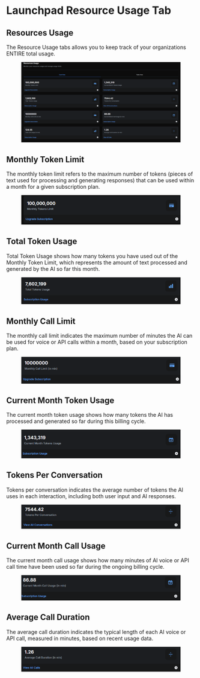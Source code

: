 # Launchpad Resource Usage Tab

## Resources Usage

The Resource Usage tabs allows you to keep track of your organizations ENTIRE total usage.

<figure><img src="../.gitbook/assets/image (7).png" alt=""><figcaption></figcaption></figure>

## Monthly Token Limit

The monthly token limit refers to the maximum number of tokens (pieces of text used for processing and generating responses) that can be used within a month for a given subscription plan.

<figure><img src="../.gitbook/assets/image (1) (1).png" alt=""><figcaption></figcaption></figure>

## Total Token Usage

Total Token Usage shows how many tokens you have used out of the Monthly Token Limit, which represents the amount of text processed and generated by the AI so far this month.

<figure><img src="../.gitbook/assets/image (2) (1).png" alt=""><figcaption></figcaption></figure>

## Monthly Call Limit

The monthly call limit indicates the maximum number of minutes the AI can be used for voice or API calls within a month, based on your subscription plan.

<figure><img src="../.gitbook/assets/image (3) (1).png" alt=""><figcaption></figcaption></figure>

## Current Month Token Usage

The current month token usage shows how many tokens the AI has processed and generated so far during this billing cycle.

<figure><img src="../.gitbook/assets/image (4) (1).png" alt=""><figcaption></figcaption></figure>

## Tokens Per Conversation

Tokens per conversation indicates the average number of tokens the AI uses in each interaction, including both user input and AI responses.

<figure><img src="../.gitbook/assets/63c1c394-cdc8-4023-ac5c-ee7ef2364c49.png" alt=""><figcaption></figcaption></figure>

## Current Month Call Usage

The current month call usage shows how many minutes of AI voice or API call time have been used so far during the ongoing billing cycle.

<figure><img src="../.gitbook/assets/ef3012a6-ae4b-4154-99ac-a8f72fe2bbec.png" alt=""><figcaption></figcaption></figure>

## Average Call Duration

The average call duration indicates the typical length of each AI voice or API call, measured in minutes, based on recent usage data.

<figure><img src="../.gitbook/assets/09d0bf9f-6e01-47c9-a6f0-f8427473cd4e.png" alt=""><figcaption></figcaption></figure>

